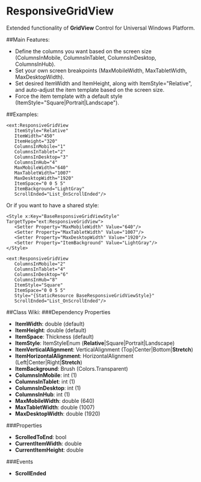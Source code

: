 # ResponsiveGridView
Extended functionality of **GridView** Control for Universal Windows Platform.

##Main Features:

* Define the columns you want based on the screen size (ColumnsInMobile, ColumnsInTablet, ColumnsInDesktop, ColumnsInHub).
* Set your own screen breakpoints (MaxMobileWidth, MaxTabletWidth, MaxDesktopWidth).
* Set desired ItemWidth and ItemHeight, along with ItemStyle="Relative", and auto-adjust the item template based on the screen size.
* Force the item template with a default style (ItemStyle="Square|Portrait|Landscape").

##Examples:
```xaml
<ext:ResponsiveGridView 
   ItemStyle="Relative"
   ItemWidth="450"
   ItemHeight="320"
   ColumnsInMobile="1"
   ColumnsInTablet="2"
   ColumnsInDesktop="3"
   ColumnsInHub="4"
   MaxMobileWidth="640"
   MaxTabletWidth="1007"
   MaxDesktopWidth="1920"
   ItemSpace="0 0 5 5"
   ItemBackground="LightGray"
   ScrollEnded="List_OnScrollEnded"/>
```
Or if you want to have a shared style:
```xaml
<Style x:Key="BaseResponsiveGridViewStyle" TargetType="ext:ResponsiveGridView">
   <Setter Property="MaxMobileWidth" Value="640"/>
   <Setter Property="MaxTabletWidth" Value="1007"/>
   <Setter Property="MaxDesktopWidth" Value="1920"/>
   <Setter Property="ItemBackground" Value="LightGray"/>
</Style>

<ext:ResponsiveGridView 
   ColumnsInMobile="2"
   ColumnsInTablet="4"
   ColumnsInDesktop="6"
   ColumnsInHub="8"
   ItemStyle="Square"
   ItemSpace="0 0 5 5"
   Style="{StaticResource BaseResponsiveGridViewStyle}"
   ScrollEnded="List_OnScrollEnded"/>
```

##Class Wiki:
###Dependency Properties
* **ItemWidth**: double (default)
* **ItemHeight**: double (default)
* **ItemSpace**:  Thickness (default)
* **ItemStyle**: ItemStyleEnum (**Relative**|Square|Portrait|Landscape)
* **ItemVerticalAlignment**: VerticalAlignment (Top|Center|Bottom|**Stretch**)
* **ItemHorizontalAlignment**: HorizontalAlignment (Left|Center|Right|**Stretch**)
* **ItemBackground**: Brush (Colors.Transparent)
* **ColumnsInMobile**: int (1)
* **ColumnsInTablet**: int (1)
* **ColumnsInDesktop**: int (1)
* **ColumnsInHub**: int (1)
* **MaxMobileWidth**: double (640)
* **MaxTabletWidth**: double (1007)
* **MaxDesktopWidth**: double (1920)

###Properties
* **ScrolledToEnd**: bool
* **CurrentItemWidth**: double
* **CurrentItemHeight**: double

###Events
* **ScrollEnded**
